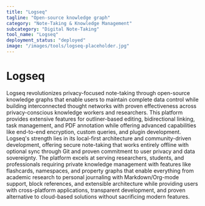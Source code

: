 ```yaml
---
title: "Logseq"
tagline: "Open-source knowledge graph"
category: "Note-Taking & Knowledge Management"
subcategory: "Digital Note-Taking"
tool_name: "Logseq"
deployment_status: "deployed"
image: "/images/tools/logseq-placeholder.jpg"
---
```


# Logseq

Logseq revolutionizes privacy-focused note-taking through open-source knowledge graphs that enable users to maintain complete data control while building interconnected thought networks with proven effectiveness across privacy-conscious knowledge workers and researchers. This platform provides extensive features for outliner-based editing, bidirectional linking, task management, and PDF annotation while offering advanced capabilities like end-to-end encryption, custom queries, and plugin development. Logseq's strength lies in its local-first architecture and community-driven development, offering secure note-taking that works entirely offline with optional sync through Git and proven commitment to user privacy and data sovereignty. The platform excels at serving researchers, students, and professionals requiring private knowledge management with features like flashcards, namespaces, and property graphs that enable everything from academic research to personal journaling with Markdown/Org-mode support, block references, and extensible architecture while providing users with cross-platform applications, transparent development, and proven alternative to cloud-based solutions without sacrificing modern features.